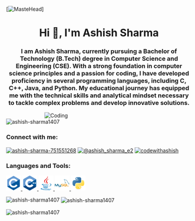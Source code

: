 [![MasteHead](https://images.app.goo.gl/tYxtwdUqX55C8FKE7)]

<h1 align="center">Hi 👋, I'm Ashish Sharma</h1>
<h3 align="center">I am Ashish Sharma, currently pursuing a Bachelor of Technology (B.Tech) degree in Computer Science and Engineering (CSE). With a strong foundation in computer science principles and a passion for coding, I have developed proficiency in several programming languages, including C, C++, Java, and Python. My educational journey has equipped me with the technical skills and analytical mindset necessary to tackle complex problems and develop innovative solutions.</h3>

<img align= "right" alt="Coding" width="400" src="https://i.giphy.com/media/v1.Y2lkPTc5MGI3NjExYnpmZm82bWNyaG45NzljNjNoMGwyZHAyZ2pib25tNWxzc2NoYnJ3NSZlcD12MV9pbnRlcm5hbF9naWZfYnlfaWQmY3Q9Zw/du3J3cXyzhj75IOgvA/giphy.gif">

<p align="left"> <img src="https://komarev.com/ghpvc/?username=ashish-sharma1407&label=Profile%20views&color=0e75b6&style=flat" alt="ashish-sharma1407" /> </p>

<h3 align="left">Connect with me:</h3>
<p align="left">
<a href="https://linkedin.com/in/ashish-sharma-751551268" target="blank"><img align="center" src="https://raw.githubusercontent.com/rahuldkjain/github-profile-readme-generator/master/src/images/icons/Social/linked-in-alt.svg" alt="ashish-sharma-751551268" height="30" width="40" /></a>
<a href="https://www.hackerrank.com/@ashish_sharma_e2" target="blank"><img align="center" src="https://raw.githubusercontent.com/rahuldkjain/github-profile-readme-generator/master/src/images/icons/Social/hackerrank.svg" alt="@ashish_sharma_e2" height="30" width="40" /></a>
<a href="https://www.leetcode.com/codewithashish" target="blank"><img align="center" src="https://raw.githubusercontent.com/rahuldkjain/github-profile-readme-generator/master/src/images/icons/Social/leet-code.svg" alt="codewithashish" height="30" width="40" /></a>
</p>

<h3 align="left">Languages and Tools:</h3>
<p align="left"> <a href="https://www.cprogramming.com/" target="_blank" rel="noreferrer"> <img src="https://raw.githubusercontent.com/devicons/devicon/master/icons/c/c-original.svg" alt="c" width="40" height="40"/> </a> <a href="https://www.w3schools.com/cpp/" target="_blank" rel="noreferrer"> <img src="https://raw.githubusercontent.com/devicons/devicon/master/icons/cplusplus/cplusplus-original.svg" alt="cplusplus" width="40" height="40"/> </a> <a href="https://www.java.com" target="_blank" rel="noreferrer"> <img src="https://raw.githubusercontent.com/devicons/devicon/master/icons/java/java-original.svg" alt="java" width="40" height="40"/> </a> <a href="https://www.mysql.com/" target="_blank" rel="noreferrer"> <img src="https://raw.githubusercontent.com/devicons/devicon/master/icons/mysql/mysql-original-wordmark.svg" alt="mysql" width="40" height="40"/> </a> <a href="https://www.python.org" target="_blank" rel="noreferrer"> <img src="https://raw.githubusercontent.com/devicons/devicon/master/icons/python/python-original.svg" alt="python" width="40" height="40"/> </a> </p>

<p><img align="left" src="https://github-readme-stats.vercel.app/api/top-langs?username=ashish-sharma1407&show_icons=true&locale=en&layout=compact" alt="ashish-sharma1407" /></p>

<p>&nbsp;<img align="center" src="https://github-readme-stats.vercel.app/api?username=ashish-sharma1407&show_icons=true&locale=en" alt="ashish-sharma1407" /></p>

<p><img align="center" src="https://github-readme-streak-stats.herokuapp.com/?user=ashish-sharma1407&" alt="ashish-sharma1407" /></p>
